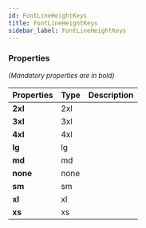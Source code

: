 ```yaml
---
id: FontLineHeightKeys
title: FontLineHeightKeys
sidebar_label: FontLineHeightKeys
---
```




### Properties

<font size="2"><i>(Mandatory properties are in bold)</i></font>

| Properties | Type | Description |
| --------- | ---- | ----------- |
| **2xl** | 2xl |  |
| **3xl** | 3xl |  |
| **4xl** | 4xl |  |
| **lg** | lg |  |
| **md** | md |  |
| **none** | none |  |
| **sm** | sm |  |
| **xl** | xl |  |
| **xs** | xs |  |
